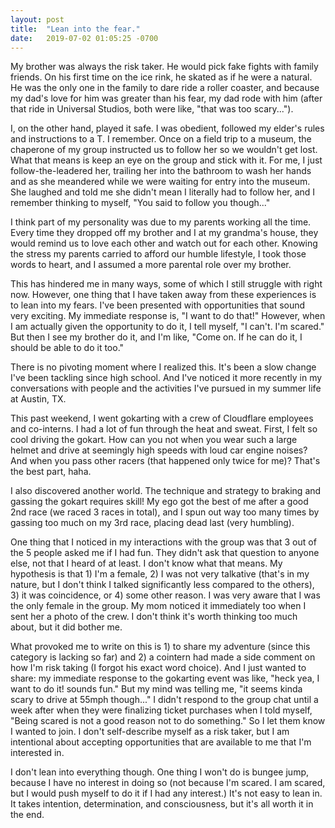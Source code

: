 ```yaml
---
layout: post
title:  "Lean into the fear."
date:   2019-07-02 01:05:25 -0700
---
```


My brother was always the risk taker. He would pick fake fights with family friends. On his first time on the ice rink, he skated as if he were a natural. He was the only one in the family to dare ride a roller coaster, and because my dad's love for him was greater than his fear, my dad rode with him (after that ride in Universal Studios, both were like, "that was too scary..."). 

I, on the other hand, played it safe. I was obedient, followed my elder's rules and instructions to a T. I remember. Once on a field trip to a museum, the chaperone of my group instructed us to follow her so we wouldn't get lost. What that means is keep an eye on the group and stick with it. For me, I just follow-the-leadered her, trailing her into the bathroom to wash her hands and as she meandered while we were waiting for entry into the museum. She laughed and told me she didn't mean I literally had to follow her, and I remember thinking to myself, "You said to follow you though..."

I think part of my personality was due to my parents working all the time. Every time they dropped off my brother and I at my grandma's house, they would remind us to love each other and watch out for each other. Knowing the stress my parents carried to afford our humble lifestyle, I took those words to heart, and I assumed a more parental role over my brother. 

This has hindered me in many ways, some of which I still struggle with right now. However, one thing that I have taken away from these experiences is to lean into my fears. I've been presented with opportunities that sound very exciting. My immediate response is, "I want to do that!" However, when I am actually given the opportunity to do it, I tell myself, "I can't. I'm scared." But then I see my brother do it, and I'm like, "Come on. If he can do it, I should be able to do it too." 

There is no pivoting moment where I realized this. It's been a slow change I've been tackling since high school. And I've noticed it more recently in my conversations with people and the activities I've pursued in my summer life at Austin, TX. 

This past weekend, I went gokarting with a crew of Cloudflare employees and co-interns. I had a lot of fun through the heat and sweat. First, I felt so cool driving the gokart. How can you not when you wear such a large helmet and drive at seemingly high speeds with loud car engine noises? And when you pass other racers (that happened only twice for me)? That's the best part, haha.

I also discovered another world. The technique and strategy to braking and gassing the gokart requires skill! My ego got the best of me after a good 2nd race (we raced 3 races in total), and I spun out way too many times by gassing too much on my 3rd race, placing dead last (very humbling). 

One thing that I noticed in my interactions with the group was that 3 out of the 5 people asked me if I had fun. They didn't ask that question to anyone else, not that I heard of at least. I don't know what that means. My hypothesis is that 1) I'm a female, 2) I was not very talkative (that's in my nature, but I don't think I talked significantly less compared to the others), 3) it was coincidence, or 4) some other reason. I was very aware that I was the only female in the group. My mom noticed it immediately too when I sent her a photo of the crew. I don't think it's worth thinking too much about, but it did bother me.

What provoked me to write on this is 1) to share my adventure (since this category is lacking so far) and 2) a cointern had made a side comment on how I'm risk taking (I forgot his exact word choice). And I just wanted to share: my immediate response to the gokarting event was like, "heck yea, I want to do it! sounds fun." But my mind was telling me, "it seems kinda scary to drive at 55mph though..." I didn't respond to the group chat until a week after when they were finalizing ticket purchases when I told myself, "Being scared is not a good reason not to do something." So I let them know I wanted to join. I don't self-describe myself as a risk taker, but I am intentional about accepting opportunities that are available to me that I'm interested in.

I don't lean into everything though. One thing I won't do is bungee jump, because I have no interest in doing so (not because I'm scared. I am scared, but I would push myself to do it if I had any interest.) It's not easy to lean in. It takes intention, determination, and consciousness, but it's all worth it in the end. 